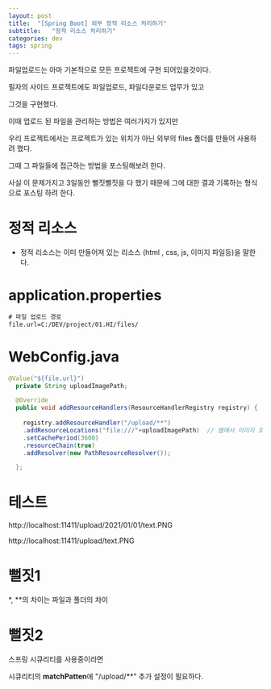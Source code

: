 ```yaml
---
layout: post
title:  "[Spring Boot] 외부 정적 리소스 처리하기"
subtitle:   "정적 리소스 처리하기"
categories: dev
tags: spring
---
```


파일업로드는 아마 기본적으로 모든 프로젝트에 구현 되어있을것이다.


필자의 사이드 프로젝트에도 파일업로드, 파일다운로드 업무가 있고


그것을 구현했다.


이때 업로드 된 파일을 관리하는 방법은 여러가지가 있지만


우리 프로젝트에서는 프로젝트가 있는 위치가 아닌 외부의 files 폴더를 만들어 사용하려 했다.



그때 그 파일들에 접근하는 방법을 포스팅해보려 한다.


사실 이 문제가지고 3일동안 뻘짓뻘짓을 다 했기 때문에 그에 대한 결과 기록하는 형식으로 포스팅 하려 한다.



# 정적 리소스

- 정적 리소스는 이미 만들어져 있는 리소스 (html , css, js, 이미지 파일등)을 말한다.




# application.properties

```xml
# 파일 업로드 경로
file.url=C:/DEV/project/01.HI/files/
```



# WebConfig.java
```java
@Value("${file.url}") 
  private String uploadImagePath; 

  @Override 
  public void addResourceHandlers(ResourceHandlerRegistry registry) { 
    
    registry.addResourceHandler("/upload/**") 
    .addResourceLocations("file:///"+uploadImagePath)  // 웹에서 이미지 호출시 'file:///' 설정됨
    .setCachePeriod(3600)
    .resourceChain(true)
    .addResolver(new PathResourceResolver());

  };

```

# 테스트


http://localhost:11411/upload/2021/01/01/text.PNG 


http://localhost:11411/upload/text.PNG



# 뻘짓1

*, **의 차이는 파일과 폴더의 차이


# 뻘짓2

스프링 시큐리티를 사용중이라면 


시큐리티의 **matchPatten**에 "/upload/**" 추가 설정이 필요하다.








